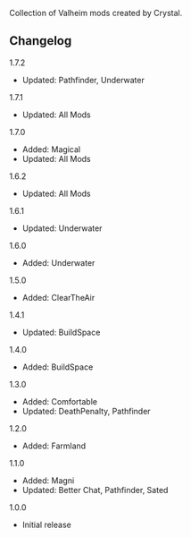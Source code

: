 Collection of Valheim mods created by Crystal.

## Changelog

1.7.2

* Updated: Pathfinder, Underwater

1.7.1

* Updated: All Mods

1.7.0

* Added: Magical
* Updated: All Mods

1.6.2

* Updated: All Mods

1.6.1

* Updated: Underwater

1.6.0

* Added: Underwater

1.5.0

* Added: ClearTheAir

1.4.1

* Updated: BuildSpace

1.4.0

* Added: BuildSpace

1.3.0

* Added: Comfortable
* Updated: DeathPenalty, Pathfinder

1.2.0

* Added: Farmland

1.1.0

* Added: Magni
* Updated: Better Chat, Pathfinder, Sated

1.0.0

* Initial release
